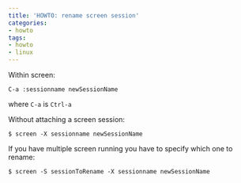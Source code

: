 ```yaml
---
title: 'HOWTO: rename screen session'
categories:
- howto
tags:
- howto
- linux
---
```

Within screen:

```
C-a :sessionname newSessionName
```
  
where `C-a` is `Ctrl-a`

Without attaching a screen session:

```
$ screen -X sessionname newSessionName
```

If you have multiple screen running you have to specify which one to rename:

```
$ screen -S sessionToRename -X sessionname newSessionName
```
